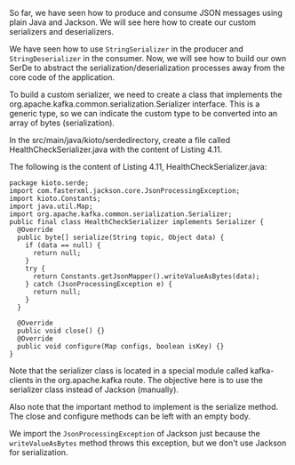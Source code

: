 So far, we have seen how to produce and consume JSON messages using plain Java and Jackson. We will see here how to create our custom serializers and deserializers.

We have seen how to use `StringSerializer` in the producer and `StringDeserializer` in the consumer. Now, we will see how to build our own SerDe to abstract the serialization/deserialization processes away from the core code of the application.

To build a custom serializer, we need to create a class that implements the org.apache.kafka.common.serialization.Serializer interface. This is a generic type, so we can indicate the custom type to be converted into an array of bytes (serialization).

In the src/main/java/kioto/serdedirectory, create a file called HealthCheckSerializer.java with the content of Listing 4.11.

The following is the content of Listing 4.11, HealthCheckSerializer.java: 

```
package kioto.serde;
import com.fasterxml.jackson.core.JsonProcessingException;
import kioto.Constants;
import java.util.Map;
import org.apache.kafka.common.serialization.Serializer;
public final class HealthCheckSerializer implements Serializer {
  @Override
  public byte[] serialize(String topic, Object data) {
    if (data == null) {
      return null;
    }
    try {
      return Constants.getJsonMapper().writeValueAsBytes(data);
    } catch (JsonProcessingException e) {
      return null;
    }
  }

  @Override
  public void close() {}
  @Override
  public void configure(Map configs, boolean isKey) {}
}
```

Note that the serializer class is located in a special module called kafka-clients in the org.apache.kafka route. The objective here is to use the serializer class instead of Jackson (manually).

Also note that the important method to implement is the serialize method. The close and configure methods can be left with an empty body.

We import the `JsonProcessingException` of Jackson just because the `writeValueAsBytes` method throws this exception, but we don't use Jackson for serialization.